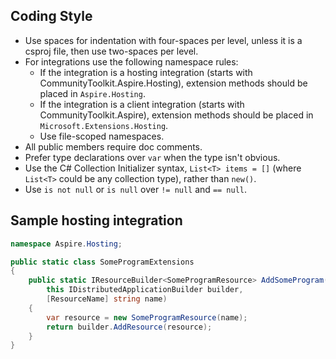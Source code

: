 ## Coding Style

-   Use spaces for indentation with four-spaces per level, unless it is a csproj file, then use two-spaces per level.
-   For integrations use the following namespace rules:
    -   If the integration is a hosting integration (starts with CommunityToolkit.Aspire.Hosting), extension methods should be placed in `Aspire.Hosting`.
    -   If the integration is a client integration (starts with CommunityToolkit.Aspire), extension methods should be placed in `Microsoft.Extensions.Hosting`.
    -   Use file-scoped namespaces.
-   All public members require doc comments.
-   Prefer type declarations over `var` when the type isn't obvious.
-   Use the C# Collection Initializer syntax, `List<T> items = []` (where `List<T>` could be any collection type), rather than `new()`.
-   Use `is not null` or `is null` over `!= null` and `== null`.

## Sample hosting integration

```csharp
namespace Aspire.Hosting;

public static class SomeProgramExtensions
{
    public static IResourceBuilder<SomeProgramResource> AddSomeProgram(
        this IDistributedApplicationBuilder builder,
        [ResourceName] string name)
    {
        var resource = new SomeProgramResource(name);
        return builder.AddResource(resource);
    }
}
```
